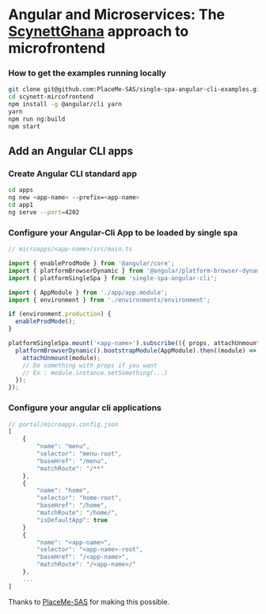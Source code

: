 # Angular and Microservices: The [ScynettGhana](http://scynett-ghana.com) approach to microfrontend

### How to get the examples running locally
```bash
git clone git@github.com:PlaceMe-SAS/single-spa-angular-cli-examples.git
cd scynett-mircofrontend
npm install -g @angular/cli yarn
yarn
npm run ng:build
npm start
```

<!-- ## How to perform CI tasks
```bash
npm run ng:lint
npm run ng:test
``` -->

## Add an Angular CLI apps
### Create Angular CLI standard app
```bash
cd apps
ng new <app-name> --prefix=<app-name>
cd app1
ng serve --port=4202
```

### Configure your Angular-Cli App to be loaded by single spa
```js
// microapps/<app-name>/src/main.ts

import { enableProdMode } from '@angular/core';
import { platformBrowserDynamic } from '@angular/platform-browser-dynamic';
import { platformSingleSpa } from 'single-spa-angular-cli';

import { AppModule } from './app/app.module';
import { environment } from './environments/environment';

if (environment.production) {
  enableProdMode();
}

platformSingleSpa.mount('<app-name>').subscribe(({ props, attachUnmount }) => {
  platformBrowserDynamic().bootstrapModule(AppModule).then((module) => {
    attachUnmount(module);
    // Do something with props if you want
    // Ex : module.instance.setSomething(...)
  });
});
```

### Configure your angular cli applications
```js
// portal/microapps.config.json
[
    {
        "name": "menu",
        "selector": "menu-root",
        "baseHref": "/menu",
        "matchRoute": "/**"
    },
    {
        "name": "home",
        "selector": "home-root",
        "baseHref": "/home",
        "matchRoute": "/home/",
        "isDefaultApp": true
    }
    {
        "name": "<app-name>",
        "selector": "<app-name>-root",
        "baseHref": "/<app-name>",
        "matchRoute": "/<app-name>/"
    },
    ...
]
```

Thanks to [PlaceMe-SAS](https://github.com/PlaceMe-SAS/single-spa-angular-cli-examples) for making this possible.

